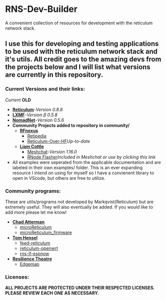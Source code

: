# RNS-Dev-Builder
A convenient collection of resources for development with the reticulum network stack.
## I use this for developing and testing applications to be used with the reticulum network stack and it's utils. All credit goes to the amazing devs from the projects below and I will list what versions are currently in this repository. 
### Current Versions and their links:
*Current*
**OLD**
- [**Reticulum**](<https://github.com/markqvist/Reticulum>)-*Version 0.8.8* 
- [**LXMF**](<https://github.com/markqvist/LXMF>)-*Version β 0.5.8*
- [**NomadNet**](<https://github.com/markqvist/NomadNet>)-*Version 0.5.6*
- **Community Projects added to repository in community/**
    - [**RFnexus**](<https://github.com/RFnexus>)
        - [Retipedia](<https://github.com/RFnexus/Retipedia>)
        - [Reticulum-Over-HF](<https://github.com/RFnexus/reticulum-over-hf>)*Up-to-date*
    - [**Liam Cottle**](<https://github.com/liamcottle>)
        - [Meshchat](<https://github.com/liamcottle/reticulum-meshchat>)-*Version 1.16.0*
        - [RNode Flasher](<https://liamcottle.github.io/rnode-flasher/>)*Included in Meshchat or use by clicking this link*
- All examples were seperated from the applicable documentation and are labeled in their own examples/ folder. This is an ever expanding resource I intend on using for myself so I have a convienent library to open in VScode, but others are free to utilize.
### Community programs:
These are utils/programs not developed by Markqvist(Reticulum) but are extremely useful. They will also eventually be added. If you would like to add more please let me know!
- [**Chad Atterman**](<https://github.com/attermann>)
    - [microReticulum](<https://github.com/attermann/microReticulum>)
    - [microReticulum_firmware](<https://github.com/attermann/microReticulum_Firmware>)
- [**Tom Hensel**](<https://github.com/gretel>)
    - [feed-reticulum](<https://github.com/gretel/feed-reticulum>)
    - [reticulum-openwrt](<https://github.com/gretel/reticulum-openwrt>)
    - [rns-if-espnow](<https://github.com/gretel/rns-if-espnow>)
- [**Resilience Theatre**](<https://github.com/resiliencetheatre>)
    - [Edgemap](<https://github.com/resiliencetheatre/rpi4edgemap>)
### Licenses:
**ALL PROJECTS ARE PROTECTED UNDER THEIR RESPECTED LICENSES. PLEASE REVIEW EACH ONE AS NECESSARY.**